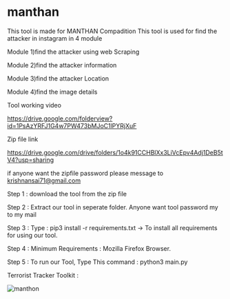 # manthan

This tool is made for MANTHAN Compadition This tool is used for find the attacker in instagram in 4 module 

Module  1)find the attacker using web Scraping 


Module  2)find the attacker information 


Module  3)find the attacker Location


Module  4)find the image details



Tool working video 


https://drive.google.com/folderview?id=1PsAzYRFJ1G4w7PW473bMJoC1lPYRjXuF


Zip file link 


https://drive.google.com/drive/folders/1o4k91CCHBlXx3LiVcEpv4Adj1DeB5tV4?usp=sharing


if anyone want the zipfile password please message to krishnansai71@gmail.com

Step 1 : download the tool from the zip file 

Step 2 : Extract our tool in seperate folder. Anyone want tool password my to my mail

Step 3 : Type : pip3 install -r requirements.txt -> To install all requirements for using our tool.

Step 4 : Minimum Requirements : Mozilla Firefox Browser.

Step 5 : To run our Tool, Type This command : python3 main.py

Terrorist Tracker Toolkit :

![manthon](https://user-images.githubusercontent.com/65504920/134337445-7aeeb2be-1929-4bfe-9437-fcd6c0e7d94e.png)
